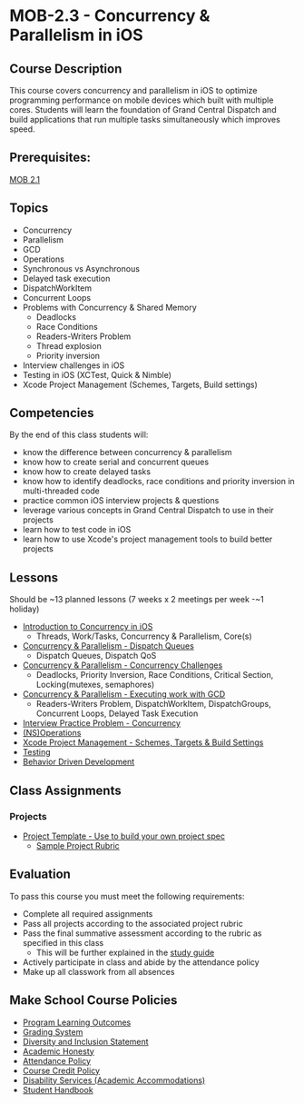 # MOB-2.3 - Concurrency & Parallelism in iOS

## Course Description
This course covers concurrency and parallelism in iOS to optimize programming performance on mobile devices which built with multiple cores. Students will learn the foundation of Grand Central Dispatch and build applications that run multiple tasks simultaneously which improves speed. 

## Prerequisites:  

[MOB 2.1](https://github.com/Make-School-Courses/MOB-2.1-Local-Persistence-in-iOS)

## Topics
- Concurrency
- Parallelism
- GCD
- Operations
- Synchronous vs Asynchronous
- Delayed task execution
- DispatchWorkItem
- Concurrent Loops
- Problems with Concurrency & Shared Memory
  - Deadlocks
  - Race Conditions
  - Readers-Writers Problem
  - Thread explosion
  - Priority inversion
- Interview challenges in iOS
- Testing in iOS (XCTest, Quick & Nimble)
- Xcode Project Management (Schemes, Targets, Build settings)

## Competencies

By the end of this class students will:
- know the difference between concurrency & parallelism
- know how to create serial and concurrent queues
- know how to create delayed tasks
- know how to identify deadlocks, race conditions and priority inversion in multi-threaded code
- practice common iOS interview projects & questions
- leverage various concepts in Grand Central Dispatch to use in their projects
- learn how to test code in iOS
- learn how to use Xcode's project management tools to build better projects

## Lessons

Should be ~13 planned lessons (7 weeks x 2 meetings per week -~1 holiday)

- [Introduction to Concurrency in iOS](intro-to-concurrency)
  - Threads, Work/Tasks, Concurrency & Parallelism, Core(s)
- [Concurrency & Parallelism - Dispatch Queues](dispatch-queues)
    - Dispatch Queues, Dispatch QoS
- [Concurrency & Parallelism - Concurrency Challenges](challenges-with-concurrency)
    - Deadlocks, Priority Inversion, Race Conditions, Critical Section, Locking(mutexes, semaphores)
- [Concurrency & Parallelism - Executing work with GCD](executing-work-gcd)
  - Readers-Writers Problem, DispatchWorkItem, DispatchGroups, Concurrent Loops, Delayed Task Execution
- [Interview Practice Problem - Concurrency](interview-practice-problem-concurrency)
- [(NS)Operations](operations)
- [Xcode Project Management - Schemes, Targets & Build Settings](xcode-project-management)
- [Testing](intro-to-testing)
- [Behavior Driven Development](bdd)
<!-- - [Interview Practice Problem - Async Image Loading & Caching](async-image-and-caching) -->
<!-- - [Interview Practice Problem - Networking & API's]() -->

## Class Assignments

### Projects

- [Project Template - Use to build your own project spec](https://docs.google.com/document/d/1j4ualsYjrd-7ePdyP3KU03xrpg41k1AoSU0YKkx9_I8/edit?usp=sharing)
    -   [Sample Project Rubric](Sample_Rubric.md)

## Evaluation

To pass this course you must meet the following requirements:

- Complete all required assignments 
- Pass all projects according to the associated project rubric
- Pass the final summative assessment according to the rubric as specified in this class
    - This will be further explained in the [study guide](ADD_STUDY_GUIDE_LNK)
- Actively participate in class and abide by the attendance policy
- Make up all classwork from all absences

## Make School Course Policies

- [Program Learning Outcomes](https://make.sc/program-learning-outcomes)
- [Grading System](https://make.sc/grading-system)
- [Diversity and Inclusion Statement](https://make.sc/diversity-and-inclusion-statement)
- [Academic Honesty](https://make.sc/academic-honesty-policy)
- [Attendance Policy](https://make.sc/attendance-policy)
- [Course Credit Policy](https://make.sc/course-credit-policy)
- [Disability Services (Academic Accommodations)](https://make.sc/disability-services)
- [Student Handbook](https://make.sc/student-handbook)
